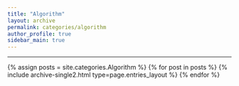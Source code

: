 ```yaml
---
title: "Algorithm"
layout: archive
permalink: categories/algorithm
author_profile: true
sidebar_main: true
---
```


<!-- 공백이 포함되어 있는 카테고리 이름의 경우 site.categories.['a b c'] 이런식으로! -->
<!-- {% assign posts = site.categories['Algorithm Lesson 1'] %} -->
***

{% assign posts = site.categories.Algorithm %}
{% for post in posts %} {% include archive-single2.html type=page.entries_layout %} {% endfor %}